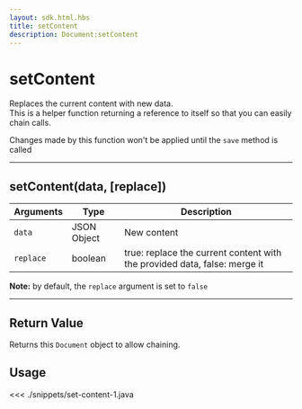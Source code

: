 ```yaml
---
layout: sdk.html.hbs
title: setContent
description: Document:setContent
---
```


# setContent

Replaces the current content with new data.  
This is a helper function returning a reference to itself so that you can easily chain calls.

<div class="alert alert-info">
Changes made by this function won't be applied until the <code>save</code> method is called
</div>

---

## setContent(data, [replace])

| Arguments | Type        | Description                                                               |
| --------- | ----------- | ------------------------------------------------------------------------- |
| `data`    | JSON Object | New content                                                               |
| `replace` | boolean     | true: replace the current content with the provided data, false: merge it |

**Note:** by default, the `replace` argument is set to `false`

---

## Return Value

Returns this `Document` object to allow chaining.

## Usage

<<< ./snippets/set-content-1.java
